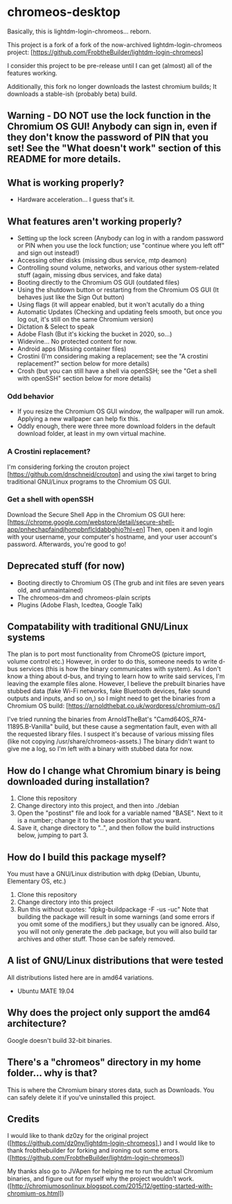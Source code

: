 # chromeos-desktop

Basically, this is lightdm-login-chromeos... reborn.

This project is a fork of a fork of the now-archived lightdm-login-chromeos project: [https://github.com/FrobtheBuilder/lightdm-login-chromeos]

I consider this project to be pre-release until I can get (almost) all of the features working.

Additionally, this fork no longer downloads the lastest chromium builds; It downloads a stable-ish (probably beta) build.

## Warning - DO NOT use the lock function in the Chromium OS GUI! Anybody can sign in, even if they don't know the password of PIN that you set! See the "What doesn't work" section of this README for more details.

## What is working properly?
 
* Hardware acceleration... I guess that's it.

## What features aren't working properly?

* Setting up the lock screen (Anybody can log in with a random password or PIN when you use the lock function; use "continue where you left off" and sign out instead!)
* Accessing other disks (missing dbus service, mtp deamon)
* Controlling sound volume, networks, and various other system-related stuff (again, missing dbus services, and fake data)
* Booting directly to the Chromium OS GUI (outdated files)
* Using the shutdown button or restarting from the Chromium OS GUI (It behaves just like the Sign Out button)
* Using flags (it will appear enabled, but it won't acutally do a thing
* Automatic Updates (Checking and updating feels smooth, but once you log out, it's still on the same Chromium version)
* Dictation & Select to speak
* Adobe Flash (But it's kicking the bucket in 2020, so...)
* Widevine... No protected content for now.
* Android apps (Missing container files)
* Crostini (I'm considering making a replacement; see the "A crostini replacement?" section below for more details)
* Crosh (but you can still have a shell via openSSH; see the "Get a shell with openSSH" section below for more details)

### Odd behavior

* If you resize the Chromium OS GUI window, the wallpaper will run amok. Applying a new wallpaper can help fix this.
* Oddly enough, there were three more download folders in the default download folder, at least in my own virtual machine.


### A Crostini replacement?

I'm considering forking the crouton project [https://github.com/dnschneid/crouton] and using the xiwi target to bring traditional GNU/Linux programs to the Chromium OS GUI.
 
### Get a shell with openSSH 

Download the Secure Shell App in the Chromium OS GUI here: [https://chrome.google.com/webstore/detail/secure-shell-app/pnhechapfaindjhompbnflcldabbghjo?hl=en]
Then, open it and login with your username, your computer's hostname, and your user account's password. Afterwards, you're good to go!

## Deprecated stuff (for now)

* Booting directly to Chromium OS (The grub and init files are seven years old, and unmaintained)
* The chromeos-dm and chromeos-plain scripts
* Plugins (Adobe Flash, Icedtea, Google Talk)

## Compatability with traditional GNU/Linux systems

The plan is to port most functionality from ChromeOS (picture import, volume control etc.) However, in order to do this, someone needs to write d-bus services (this is how the binary communicates with system). As I don't know a thing about d-bus, and trying to learn how to write said services, I'm leaving the example files alone.
However, I believe the prebuilt binaries have stubbed data (fake Wi-Fi networks, fake Bluetooth devices, fake sound outputs and inputs, and so on,) so I might need to get the binaries from a Chromium OS build: [https://arnoldthebat.co.uk/wordpress/chromium-os/]

I've tried running the binaries from ArnoldTheBat's "Camd64OS_R74-11895.B-Vanilla" build, but these cause a segmentation fault, even with all the requested library files. I suspect it's because of various missing files (like not copying /usr/share/chromeos-assets.)
The binary didn't want to give me a log, so I'm left with a binary with stubbed data for now.

## How do I change what Chromium binary is being downloaded during installation?

1. Clone this repository
2. Change directory into this project, and then into ./debian
3. Open the "postinst" file and look for a variable named "BASE". Next to it is a number; change it to the base position that you want.
4. Save it, change directory to "..", and then follow the build instructions below, jumping to part 3.

## How do I build this package myself?
You must have a GNU/Linux distribution with dpkg (Debian, Ubuntu, Elementary OS, etc.)

1. Clone this repository
2. Change directory into this project
3. Run this without quotes: "dpkg-buildpackage -F -us -uc"
Note that building the package will result in some warnings (and some errors if you omit some of the modifiers,) but they usually can be ignored.
Also, you will not only generate the .deb package, but you will also build tar archives and other stuff. Those can be safely removed.

## A list of GNU/Linux distributions that were tested
All distributions listed here are in amd64 variations.

* Ubuntu MATE 19.04
 
## Why does the project only support the amd64 architecture?

Google doesn't build 32-bit binaries.

## There's a "chromeos" directory in my home folder... why is that?

This is where the Chromium binary stores data, such as Downloads. You can safely delete it if you've uninstalled this project.

## Credits

I would like to thank dz0zy for the original project ([https://github.com/dz0ny/lightdm-login-chromeos],) and I would like to thank frobthebuilder for forking and ironing out some errors. ([https://github.com/FrobtheBuilder/lightdm-login-chromeos])

My thanks also go to JVApen for helping me to run the actual Chromium binaries, and figure out for myself why the project wouldn't work. ([http://chromiumosonlinux.blogspot.com/2015/12/getting-started-with-chromium-os.html])

